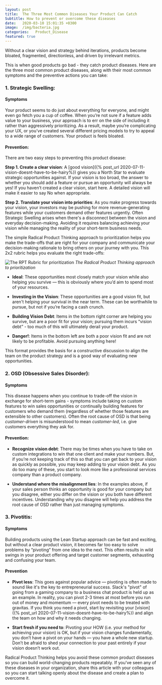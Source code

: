 ```yaml
---
layout: post
title:  The Three Most Common Diseases Your Product Can Catch
Subtitle: How to prevent or overcome these diseases
date:   2020-03-10 15:01:35 +0300
image:  /img/bacteria.jpg
categories:   Product_Disease
featured: true
---
```

Without a clear vision and strategy behind iterations, products become bloated, fragmented, directionless, and driven by irrelevant metrics.

This is when good products go bad - they catch product diseases. Here are the three most common product diseases, along with their most common symptoms and the preventive actions you can take:
### 1. Strategic Swelling:
#### Symptoms
Your product seems to do just about everything for everyone, and might even go fetch you a cup of coffee. When you’re not sure if a feature adds value to your business, your approach is to err on the side of including it rather than aggressively prioritizing. As a result, maybe you’re complicating your UX, or you’ve created several different pricing models to try to appeal to a wide range of customers. Your product is feels bloated.

#### Prevention:
There are two easy steps to preventing this product disease:

**Step 1. Create a clear vision**: A [good vision]({% post_url 2020-07-11-vision-doesnt-have-to-be-hairy%}) gives you a North Star to evaluate strategic opportunities against. If your vision is too broad, the answer to whether you should add a feature or pursue an opportunity will always be yes! If you haven’t created a clear vision, start here. A detailed vision will make it easier to say No when appropriate.

**Step 2. Translate your vision into priorities**: As you make progress towards your vision, your investors may be pushing for more revenue-generating features while your customers demand other features urgently. Often Strategic Swelling arises when there's a disconnect between the vision and everyday decision-making. Avoiding it requires balancing achieving your vision while managing the reality of your short-term business needs.

The simple Radical Product Thinking approach to prioritization helps you make the trade-offs that are right for your company and communicate your decision-making rationale to bring others on your journey with you. This 2x2 rubric helps you evaluate the right trade-offs:

![The RPT Rubric for prioritization]({{site.baseurl}}/img/prioritization.png)
*The Radical Product Thinking approach to prioritization*

* **Ideal**: These opportunities most closely match your vision while also helping you survive — this is obviously where you’d aim to spend most of your resources.

* **Investing in the Vision**: These opportunities are a good vision fit, but aren't helping your survival in the near term. These can be worthwhile to pursue, but not if you’re facing a cash crunch.

* **Building Vision Debt**: Items in the bottom right corner are helping you survive, but are a poor fit for your vision; pursuing them incurs “vision debt” - too much of this will ultimately derail your product.

* **Danger!**: Items in the bottom left are both a poor vision fit and are not likely to be profitable. Avoid pursuing anything here!

This format provides the basis for a constructive discussion to align the team on the product strategy and is a good way of evaluating new opportunities.

### 2. OSD (Obsessive Sales Disorder):
#### Symptoms
This disease happens when you continue to trade-off the vision in exchange for short-term gains - symptoms include taking on custom features to win sales opportunities or continually building features for customers who demand them (regardless of whether those features are extensible to other customers). Often the root cause of OSD is that being _customer-driven_ is misunderstood to mean _customer-led_, i.e. give customers everything they ask for.

#### Prevention:
* **Recognize vision debt**: There may be times when you have to take on custom integrations to win that one client and make your numbers. But, if you’re not keeping track of this so that you can get back to your vision as quickly as possible, you may keep adding to your vision debt. As you do too many of these, you start to look more like a professional services company than a product company.

* **Understand where the misalignment lies**: In the examples above, if your sales person thinks an opportunity is good for your company but you disagree, either you differ on the vision or you both have different incentives. Understanding why you disagree will help you address the root cause of OSD rather than just managing symptoms.

### 3. Pivotitis:

#### Symptoms
Building products using the Lean Startup approach can be fast and exciting, but without a clear product vision, it becomes far too easy to solve problems by “pivoting” from one idea to the next. This often results in wild swings in your product offering and target customer segments, exhausting and confusing your team.

#### Prevention
* **Pivot less**: This goes against popular advice — pivoting is often made to sound like it's the key to entrepreneurial success. Slack's "pivot" of going from a gaming company to a business chat product is held up as an example. In reality, you can pivot 2-3 times at most before you run out of money and momentum — every pivot needs to be treated with gravitas. If you think you need a pivot, start by revisiting your [vision]({% post_url 2020-07-11-vision-doesnt-have-to-be-hairy%}) and align the team on how and why it needs changing.

* **Start fresh if you need to**: Pivoting your HOW (i.e. your method for achieving your vision) is OK, but if your vision changes fundamentally, you don’t have a pivot on your hands — you have a whole new startup. Don’t be afraid to shed your connection to your past entirely if your vision doesn’t work out.


Radical Product Thinking helps you avoid these common product diseases so you can build world-changing products repeatably. If you've seen any of these diseases in your organization, share this article with your colleagues so you can start talking openly about the disease and create a plan to overcome it.